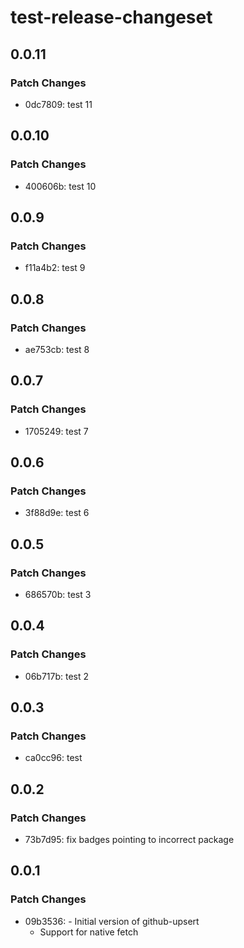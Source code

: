 # test-release-changeset

## 0.0.11

### Patch Changes

- 0dc7809: test 11

## 0.0.10

### Patch Changes

- 400606b: test 10

## 0.0.9

### Patch Changes

- f11a4b2: test 9

## 0.0.8

### Patch Changes

- ae753cb: test 8

## 0.0.7

### Patch Changes

- 1705249: test 7

## 0.0.6

### Patch Changes

- 3f88d9e: test 6

## 0.0.5

### Patch Changes

- 686570b: test 3

## 0.0.4

### Patch Changes

- 06b717b: test 2

## 0.0.3

### Patch Changes

- ca0cc96: test

## 0.0.2

### Patch Changes

- 73b7d95: fix badges pointing to incorrect package

## 0.0.1

### Patch Changes

- 09b3536: - Initial version of github-upsert
  - Support for native fetch
